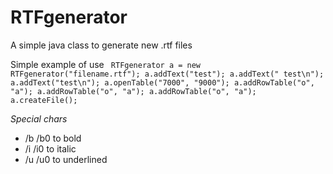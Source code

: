 # RTFgenerator
A simple java class to generate new .rtf files

Simple example of use
<code>
RTFgenerator a = new RTFgenerator("filename.rtf");
a.addText("test");
a.addText(" test\n");
a.addText("test\n");
a.openTable("7000", "9000");
a.addRowTable("o", "a");
a.addRowTable("o", "a");
a.addRowTable("o", "a");
a.createFile();
</code>

<i>Special chars</i>
<ul>
 <li>/b /b0 to bold</li>
 <li>/i /i0 to italic</li>
 <li>/u /u0 to underlined</li>
</ul>
